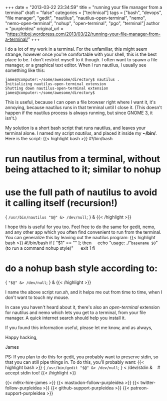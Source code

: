 +++
date = "2013-03-22 23:34:59"
title = "running your file manager from a terminal"
draft = "false"
categories = ["technical"]
tags = ["bash", "devops", "file manager", "gedit", "nautilus", "nautilus-open-terminal", "nemo", "nemo-open-terminal", "nohup", "open-terminal", "pgo", "terminal"]
author = "purpleidea"
original_url = "https://ttboj.wordpress.com/2013/03/22/running-your-file-manager-from-a-terminal/"
+++

I do a lot of my work in a terminal. For the unfamiliar, this might seem strange, however once you're comfortable with your shell, this is the best place to be. I don't restrict myself to it though. I often want to spawn a file manager, or a graphical text editor. When I run nautilus, I usually see something like this:
```
james@computer:~/some/awesome/directory$ nautilus .
Initializing nautilus-open-terminal extension
Shutting down nautilus-open-terminal extension
james@computer:~/some/awesome/directory$
```
This is useful, because I can open a file browser right where I want it, it's annoying, because nautilus runs in that terminal until I close it. (This doesn't happen if the nautilus process is always running, but since GNOME 3, it isn't.)

My solution is a short bash script that runs nautilus, and leaves your terminal alone. I named my script <em>nautilus</em>, and placed it inside my <strong>~/bin/</strong>. Here is the script:
{{< highlight bash >}}
#!/bin/bash
# run nautilus from a terminal, without being attached to it; similar to nohup
# use the full path of nautilus to avoid it calling itself (recursion!)
{ `/usr/bin/nautilus "$@" &> /dev/null`; } &
{{< /highlight >}}

I hope this is useful for you too. Feel free to do the same for gedit, nemo, and any other app which you often find convenient to run from the terminal. You can generalize this by leaving out the nautilus program:
{{< highlight bash >}}
#!/bin/bash
if [ "$1" == "" ]; then
        echo "usage: ./"`basename $0`"  (to run a command nohup style)"
        exit 1
fi
# do a nohup bash style according to:
{ `"$@" &> /dev/null`; } &
{{< /highlight >}}

I name the above script <em>run.sh</em>, and it helps me out from time to time, when I don't want to touch my mouse.

In case you haven't heard about it, there's also an <em>open-terminal</em> extension for nautilus and nemo which lets you get to a terminal, from your file manager. A quick internet search should help you install it.

If you found this information useful, please let me know, and as always,

Happy hacking,

James

PS: If you plan to do this for gedit, you probably want to preserve stdin, so that you can still pipe things in. To do this, you'll probably want:
{{< highlight bash >}}
{ `/usr/bin/gedit "$@" &> /dev/null`; } < /dev/stdin &    # accept stdin too!
{{< /highlight >}}

{{< m9rx-hire-james >}}
{{< mastodon-follow-purpleidea >}}
{{< twitter-follow-purpleidea >}}
{{< github-support-purpleidea >}}
{{< patreon-support-purpleidea >}}
